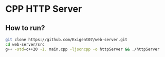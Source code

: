 # CPP HTTP Server

## How to run?

```bash
git clone https://github.com/Exigent07/web-server.git
cd web-server/src
g++ -std=c++20 -I. main.cpp -ljsoncpp -o httpServer && ./httpServer
```